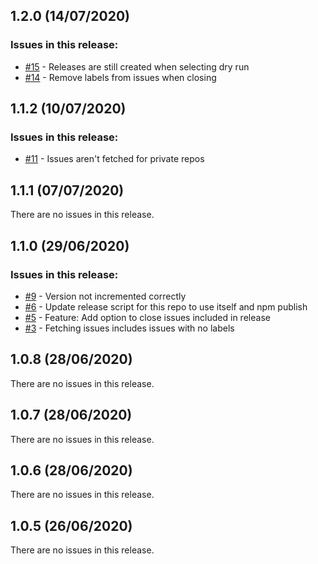 ## 1.2.0 (14/07/2020) 


### Issues in this release:

* [#15](https://github.com/iamtomhewitt/github-releaser/issues/15) - Releases are still created when selecting dry run
* [#14](https://github.com/iamtomhewitt/github-releaser/issues/14) - Remove labels from issues when closing



## 1.1.2 (10/07/2020) 


### Issues in this release:

* [#11](https://github.com/iamtomhewitt/github-releaser/issues/11) - Issues aren't fetched for private repos



## 1.1.1 (07/07/2020) 


There are no issues in this release.


## 1.1.0 (29/06/2020) 


### Issues in this release:

* [#9](https://github.com/iamtomhewitt/github-releaser/issues/9) - Version not incremented correctly
* [#6](https://github.com/iamtomhewitt/github-releaser/issues/6) - Update release script for this repo to use itself and npm publish
* [#5](https://github.com/iamtomhewitt/github-releaser/issues/5) - Feature: Add option to close issues included in release
* [#3](https://github.com/iamtomhewitt/github-releaser/issues/3) - Fetching issues includes issues with no labels



## 1.0.8 (28/06/2020) 


There are no issues in this release.


## 1.0.7 (28/06/2020) 


There are no issues in this release.


## 1.0.6 (28/06/2020) 


There are no issues in this release.


## 1.0.5 (26/06/2020) 


There are no issues in this release.